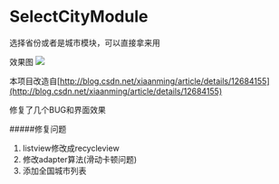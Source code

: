 # SelectCityModule
选择省份或者是城市模块，可以直接拿来用

效果图
![](http://i11.tietuku.com/32ab49ac382b7dfd.gif)

本项目改造自[http://blog.csdn.net/xiaanming/article/details/12684155](http://blog.csdn.net/xiaanming/article/details/12684155)

修复了几个BUG和界面效果

#####修复问题
1. listview修改成recycleview
2. 修改adapter算法(滑动卡顿问题)
3. 添加全国城市列表
